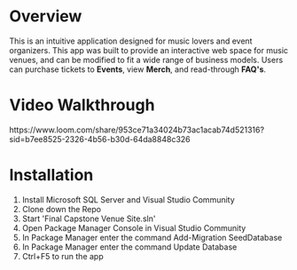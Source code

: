 <h1>Overview</h1>

This is an intuitive application designed for music lovers and event organizers. This app was built to provide an interactive web space for music venues, and can be modified to fit a wide range of business models. Users can purchase tickets to **Events**, view **Merch**, and read-through **FAQ's**. 

<h1>Video Walkthrough</h1>
https://www.loom.com/share/953ce71a34024b73ac1acab74d521316?sid=b7ee8525-2326-4b56-b30d-64da8848c326

<h1>Installation</h1>
<ol>
  <li>Install Microsoft SQL Server and Visual Studio Community</li>
  <li>Clone down the Repo</li>
  <li>Start 'Final Capstone Venue Site.sln' </li>
  <li>Open Package Manager Console in Visual Studio Community</li>
  <li>In Package Manager enter the command Add-Migration SeedDatabase</li>
  <li>In Package Manager enter the command Update Database</li>
  <li>Ctrl+F5 to run the app</li>
</ol>


